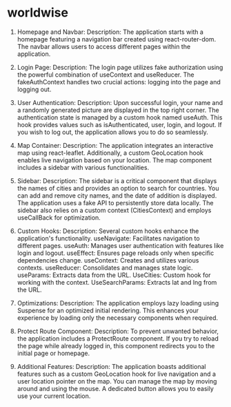 # worldwise
1. Homepage and Navbar:
Description: The application starts with a homepage featuring a navigation bar created using react-router-dom. The navbar allows users to access different pages within the application.

2. Login Page:
Description: The login page utilizes fake authorization using the powerful combination of useContext and useReducer. The fakeAuthContext handles two crucial actions: logging into the page and logging out.

3. User Authentication:
Description: Upon successful login, your name and a randomly generated picture are displayed in the top right corner. The authentication state is managed by a custom hook named useAuth. This hook provides values such as isAuthenticated, user, login, and logout. If you wish to log out, the application allows you to do so seamlessly.

4. Map Container:
Description: The application integrates an interactive map using react-leaflet. Additionally, a custom GeoLocation hook enables live navigation based on your location. The map component includes a sidebar with various functionalities.

5. Sidebar:
Description: The sidebar is a critical component that displays the names of cities and provides an option to search for countries. You can add and remove city names, and the date of addition is displayed. The application uses a fake API to persistently store data locally. The sidebar also relies on a custom context (CitiesContext) and employs useCallBack for optimization.


6. Custom Hooks:
Description: Several custom hooks enhance the application's functionality.
useNavigate: Facilitates navigation to different pages.
useAuth: Manages user authentication with features like login and logout.
useEffect: Ensures page reloads only when specific dependencies change.
useContext: Creates and utilizes various contexts.
useReducer: Consolidates and manages state logic.
useParams: Extracts data from the URL.
UseCities: Custom hook for working with the context.
UseSearchParams: Extracts lat and lng from the URL.

7. Optimizations:
Description: The application employs lazy loading using Suspense for an optimized initial rendering. This enhances your experience by loading only the necessary components when required.


8. Protect Route Component:
Description: To prevent unwanted behavior, the application includes a ProtectRoute component. If you try to reload the page while already logged in, this component redirects you to the initial page or homepage.


10. Additional Features:
Description: The application boasts additional features such as a custom GeoLocation hook for live navigation and a user location pointer on the map. You can manage the map by moving around and using the mouse. A dedicated button allows you to easily use your current location.


